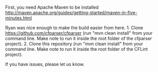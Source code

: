 First, you need Apache Maven to be installed 
	http://maven.apache.org/guides/getting-started/maven-in-five-minutes.html

Ryan was nice enough to make the build easier from here.
	1. 	Clone https://github.com/cfparser/cfparser (run "mvn clean install" from your command line. 
		Make note to run it inside the root folder of the cfparser project).
	2.	Clone this repository (run "mvn clean install" from your command line. 
		Make note to run it inside the root folder of the CFLint project).
		
If you have issues, please let us know.		
